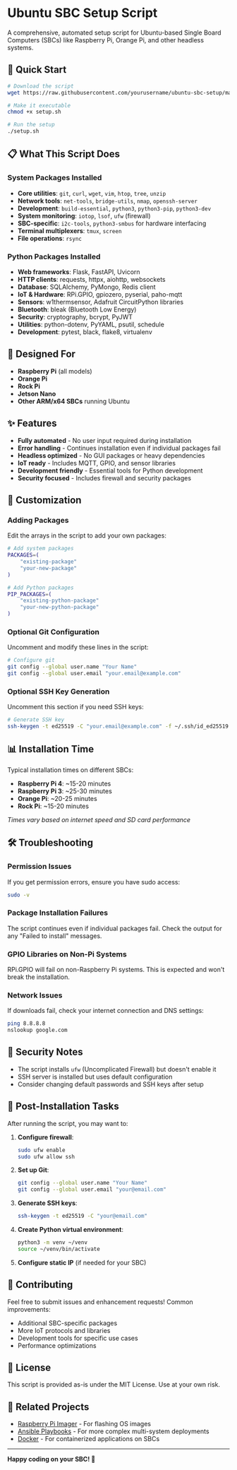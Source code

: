 # Ubuntu SBC Setup Script

A comprehensive, automated setup script for Ubuntu-based Single Board Computers (SBCs) like Raspberry Pi, Orange Pi, and other headless systems.

## 🚀 Quick Start

```bash
# Download the script
wget https://raw.githubusercontent.com/yourusername/ubuntu-sbc-setup/main/setup.sh

# Make it executable
chmod +x setup.sh

# Run the setup
./setup.sh
```

## 📋 What This Script Does

### System Packages Installed
- **Core utilities**: `git`, `curl`, `wget`, `vim`, `htop`, `tree`, `unzip`
- **Network tools**: `net-tools`, `bridge-utils`, `nmap`, `openssh-server`
- **Development**: `build-essential`, `python3`, `python3-pip`, `python3-dev`
- **System monitoring**: `iotop`, `lsof`, `ufw` (firewall)
- **SBC-specific**: `i2c-tools`, `python3-smbus` for hardware interfacing
- **Terminal multiplexers**: `tmux`, `screen`
- **File operations**: `rsync`

### Python Packages Installed
- **Web frameworks**: Flask, FastAPI, Uvicorn
- **HTTP clients**: requests, httpx, aiohttp, websockets
- **Database**: SQLAlchemy, PyMongo, Redis client
- **IoT & Hardware**: RPi.GPIO, gpiozero, pyserial, paho-mqtt
- **Sensors**: w1thermsensor, Adafruit CircuitPython libraries
- **Bluetooth**: bleak (Bluetooth Low Energy)
- **Security**: cryptography, bcrypt, PyJWT
- **Utilities**: python-dotenv, PyYAML, psutil, schedule
- **Development**: pytest, black, flake8, virtualenv

## 🎯 Designed For

- **Raspberry Pi** (all models)
- **Orange Pi** 
- **Rock Pi**
- **Jetson Nano**
- **Other ARM/x64 SBCs** running Ubuntu

## ✨ Features

- **Fully automated** - No user input required during installation
- **Error handling** - Continues installation even if individual packages fail
- **Headless optimized** - No GUI packages or heavy dependencies
- **IoT ready** - Includes MQTT, GPIO, and sensor libraries
- **Development friendly** - Essential tools for Python development
- **Security focused** - Includes firewall and security packages

## 🔧 Customization

### Adding Packages

Edit the arrays in the script to add your own packages:

```bash
# Add system packages
PACKAGES=(
    "existing-package"
    "your-new-package"
)

# Add Python packages
PIP_PACKAGES=(
    "existing-python-package"
    "your-new-python-package"
)
```

### Optional Git Configuration

Uncomment and modify these lines in the script:

```bash
# Configure git
git config --global user.name "Your Name"
git config --global user.email "your.email@example.com"
```

### Optional SSH Key Generation

Uncomment this section if you need SSH keys:

```bash
# Generate SSH key
ssh-keygen -t ed25519 -C "your.email@example.com" -f ~/.ssh/id_ed25519 -N ""
```

## 📊 Installation Time

Typical installation times on different SBCs:

- **Raspberry Pi 4**: ~15-20 minutes
- **Raspberry Pi 3**: ~25-30 minutes  
- **Orange Pi**: ~20-25 minutes
- **Rock Pi**: ~15-20 minutes

*Times vary based on internet speed and SD card performance*

## 🛠️ Troubleshooting

### Permission Issues
If you get permission errors, ensure you have sudo access:
```bash
sudo -v
```

### Package Installation Failures
The script continues even if individual packages fail. Check the output for any "Failed to install" messages.

### GPIO Libraries on Non-Pi Systems
RPi.GPIO will fail on non-Raspberry Pi systems. This is expected and won't break the installation.

### Network Issues
If downloads fail, check your internet connection and DNS settings:
```bash
ping 8.8.8.8
nslookup google.com
```

## 🔐 Security Notes

- The script installs `ufw` (Uncomplicated Firewall) but doesn't enable it
- SSH server is installed but uses default configuration
- Consider changing default passwords and SSH keys after setup

## 📝 Post-Installation Tasks

After running the script, you may want to:

1. **Configure firewall**:
   ```bash
   sudo ufw enable
   sudo ufw allow ssh
   ```

2. **Set up Git**:
   ```bash
   git config --global user.name "Your Name"
   git config --global user.email "your@email.com"
   ```

3. **Generate SSH keys**:
   ```bash
   ssh-keygen -t ed25519 -C "your@email.com"
   ```

4. **Create Python virtual environment**:
   ```bash
   python3 -m venv ~/venv
   source ~/venv/bin/activate
   ```

5. **Configure static IP** (if needed for your SBC)

## 🤝 Contributing

Feel free to submit issues and enhancement requests! Common improvements:

- Additional SBC-specific packages
- More IoT protocols and libraries  
- Development tools for specific use cases
- Performance optimizations

## 📄 License

This script is provided as-is under the MIT License. Use at your own risk.

## 🔗 Related Projects

- [Raspberry Pi Imager](https://github.com/raspberrypi/rpi-imager) - For flashing OS images
- [Ansible Playbooks](https://docs.ansible.com/) - For more complex multi-system deployments
- [Docker](https://www.docker.com/) - For containerized applications on SBCs

---

**Happy coding on your SBC! 🎉**